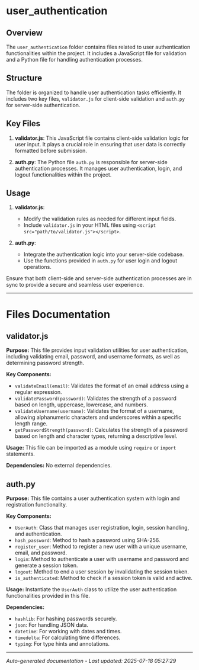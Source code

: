 # user_authentication

## Overview
The `user_authentication` folder contains files related to user authentication functionalities within the project. It includes a JavaScript file for validation and a Python file for handling authentication processes.

## Structure
The folder is organized to handle user authentication tasks efficiently. It includes two key files, `validator.js` for client-side validation and `auth.py` for server-side authentication.

## Key Files
1. **validator.js**: This JavaScript file contains client-side validation logic for user input. It plays a crucial role in ensuring that user data is correctly formatted before submission.
   
2. **auth.py**: The Python file `auth.py` is responsible for server-side authentication processes. It manages user authentication, login, and logout functionalities within the project.

## Usage
1. **validator.js**:
   - Modify the validation rules as needed for different input fields.
   - Include `validator.js` in your HTML files using `<script src="path/to/validator.js"></script>`.

2. **auth.py**:
   - Integrate the authentication logic into your server-side codebase.
   - Use the functions provided in `auth.py` for user login and logout operations.

Ensure that both client-side and server-side authentication processes are in sync to provide a secure and seamless user experience.

---

# Files Documentation

## validator.js

**Purpose:** This file provides input validation utilities for user authentication, including validating email, password, and username formats, as well as determining password strength.

**Key Components:**
- `validateEmail(email)`: Validates the format of an email address using a regular expression.
- `validatePassword(password)`: Validates the strength of a password based on length, uppercase, lowercase, and numbers.
- `validateUsername(username)`: Validates the format of a username, allowing alphanumeric characters and underscores within a specific length range.
- `getPasswordStrength(password)`: Calculates the strength of a password based on length and character types, returning a descriptive level.

**Usage:** This file can be imported as a module using `require` or `import` statements.

**Dependencies:** No external dependencies.

## auth.py

**Purpose:** This file contains a user authentication system with login and registration functionality.

**Key Components:**
- `UserAuth`: Class that manages user registration, login, session handling, and authentication.
- `hash_password`: Method to hash a password using SHA-256.
- `register_user`: Method to register a new user with a unique username, email, and password.
- `login`: Method to authenticate a user with username and password and generate a session token.
- `logout`: Method to end a user session by invalidating the session token.
- `is_authenticated`: Method to check if a session token is valid and active.

**Usage:** Instantiate the `UserAuth` class to utilize the user authentication functionalities provided in this file.

**Dependencies:**
- `hashlib`: For hashing passwords securely.
- `json`: For handling JSON data.
- `datetime`: For working with dates and times.
- `timedelta`: For calculating time differences.
- `typing`: For type hints and annotations.

---
*Auto-generated documentation - Last updated: 2025-07-18 05:27:29*
